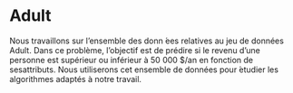 # Adult
Nous travaillons sur l’ensemble des donn ́ees relatives au jeu de données Adult. Dans ce problème, l’objectif est de prédire si le revenu d’une personne est supérieur ou inférieur à 50 000 $/an en fonction de sesattributs. Nous utiliserons cet ensemble de données pour  ́etudier les algorithmes adaptés à notre travail.
